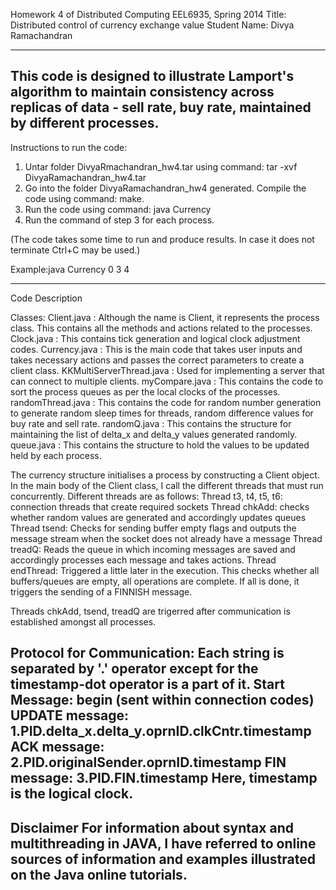 Homework 4 of Distributed Computing EEL6935, Spring 2014
Title: Distributed control of currency exchange value
Student Name: Divya Ramachandran

----------------------------------------------------------------------------------------------------------------------------------------
This code is designed to illustrate Lamport's algorithm to maintain consistency across replicas of data - sell rate, buy rate, maintained by different processes.
----------------------------------------------------------------------------------------------------------------------------------------
Instructions to run the code:
1. Untar folder DivyaRmachandran_hw4.tar using command: tar -xvf DivyaRamachandran_hw4.tar 
2. Go into the folder DivyaRamachandran_hw4 generated. Compile the code using command: make.
3. Run the code using command: java Currency <Process ID> <Number of operations> <Number of ticks>
4. Run the command of step 3 for each process.

(The code takes some time to run and produce results. In case it does not terminate Ctrl+C may be used.)

Example:java Currency 0 3 4

----------------------------------------------------------------------------------------------------------------------------------------
Code Description
	
Classes:
Client.java : Although the name is Client, it represents the process class. This contains all the methods and actions related to the processes.
Clock.java : This contains tick generation and logical clock adjustment codes.
Currency.java : This is the main code that takes user inputs and takes necessary actions and passes the correct parameters to create a client class.
KKMultiServerThread.java : Used for implementing a server that can connect to multiple clients.	
myCompare.java : This contains the code to sort the process queues as per the local clocks of the processes.
randomThread.java : This contains the code for random number generation to generate random sleep times for threads, random difference values for buy rate and sell rate.
randomQ.java : This contains the structure for maintaining the list of delta_x and delta_y values generated randomly.
queue.java : This contains the structure to hold the values to be updated held by each process.


The currency structure initialises a process by constructing a Client object. In the main body of the Client class, I call the different threads that must run concurrently. Different threads are as follows:
	Thread t3, t4, t5, t6: connection threads that create required sockets
	Thread chkAdd: checks whether random values are generated and accordingly updates queues
	Thread tsend: Checks for sending buffer empty flags and outputs the message stream when the socket does not already have a message
	Thread treadQ: Reads the queue in which incoming messages are saved and accordingly processes each message and takes actions.
        Thread endThread: Triggered a little later in the execution. This checks whether all buffers/queues are empty, all operations are complete. If all is done, it triggers the sending of a FINNISH message.

Threads chkAdd, tsend, treadQ are trigerred after communication is established amongst all processes.

Protocol for Communication:
Each string is separated by '.' operator except for the timestamp-dot operator is a part of it.
Start Message: begin (sent within connection codes)
	  UPDATE message: 1.PID.delta_x.delta_y.oprnID.clkCntr.timestamp
	  ACK message: 2.PID.originalSender.oprnID.timestamp
	  FIN message: 3.PID.FIN.timestamp 
Here, timestamp is the logical clock.
----------------------------------------------------------------------------------------------------------------------------------------

Disclaimer
For information about syntax and multithreading in JAVA, I have referred to online sources of information and examples illustrated on the Java online tutorials.
----------------------------------------------------------------------------------------------------------------------------------------
